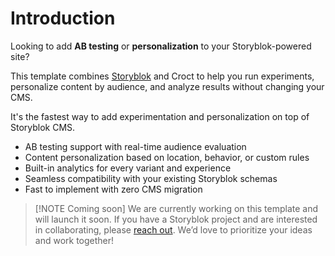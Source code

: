 # Introduction

Looking to add **AB testing** or **personalization** to your Storyblok-powered site?

This template combines [Storyblok](https://www.storyblok.com?utm_source=croct) and Croct to help you run experiments,
personalize content by audience, and analyze results without changing your CMS.

It's the fastest way to add experimentation and personalization on top of Storyblok CMS.

* AB testing support with real-time audience evaluation
* Content personalization based on location, behavior, or custom rules
* Built-in analytics for every variant and experience
* Seamless compatibility with your existing Storyblok schemas
* Fast to implement with zero CMS migration

> [!NOTE Coming soon]
> We are currently working on this template and will launch it soon. If you have a Storyblok project and are interested
> in collaborating,
> please [reach out](https://croct.com/contact/support?subject=feature-request&message=I%20need%20help%20to%20integrate%20a%20project%20using%20Storyblok%20CMS.).
> We’d love to prioritize your ideas and work together!
